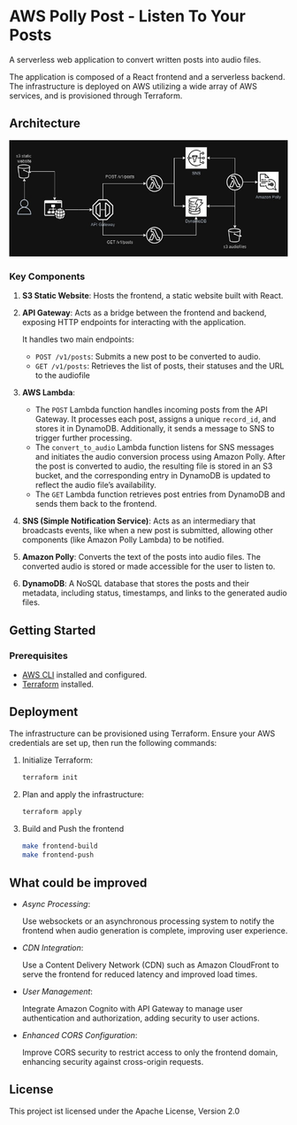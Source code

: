 # AWS Polly Post - Listen To Your Posts

A serverless web application to convert written posts into audio files.

The application is composed of a React frontend and a serverless backend. The infrastructure is deployed on AWS utilizing a wide array of AWS services, and is provisioned through Terraform.

## Architecture

![Architecture Diagram](assets/images/aws-polly-post.jpg)

### Key Components

1. **S3 Static Website**: Hosts the frontend, a static website built with React.

2. **API Gateway**: Acts as a bridge between the frontend and backend, exposing HTTP endpoints for interacting with the application.

   It handles two main endpoints:

   - `POST /v1/posts`: Submits a new post to be converted to audio.
   - `GET /v1/posts`: Retrieves the list of posts, their statuses and the URL to the audiofile

3. **AWS Lambda**:

   - The `POST` Lambda function handles incoming posts from the API Gateway. It processes each post, assigns a unique `record_id`, and stores it in DynamoDB. Additionally, it sends a message to SNS to trigger further processing.
   - The `convert_to_audio` Lambda function listens for SNS messages and initiates the audio conversion process using Amazon Polly. After the post is converted to audio, the resulting file is stored in an S3 bucket, and the corresponding entry in DynamoDB is updated to reflect the audio file’s availability.
   - The `GET` Lambda function retrieves post entries from DynamoDB and sends them back to the frontend.

4. **SNS (Simple Notification Service)**: Acts as an intermediary that broadcasts events, like when a new post is submitted, allowing other components (like Amazon Polly Lambda) to be notified.

5. **Amazon Polly**: Converts the text of the posts into audio files. The converted audio is stored or made accessible for the user to listen to.

6. **DynamoDB**: A NoSQL database that stores the posts and their metadata, including status, timestamps, and links to the generated audio files.

## Getting Started

### Prerequisites

- [AWS CLI](https://aws.amazon.com/cli/) installed and configured.
- [Terraform](https://www.terraform.io/) installed.

## Deployment

The infrastructure can be provisioned using Terraform. Ensure your AWS credentials are set up, then run the following commands:

1. Initialize Terraform:
   ```bash
   terraform init
   ```
2. Plan and apply the infrastructure:
   ```bash
   terraform apply
   ```
3. Build and Push the frontend
   ```bash
   make frontend-build
   make frontend-push
   ```

## What could be improved

- _Async Processing_:

  Use websockets or an asynchronous processing system to notify the frontend when audio generation is complete, improving user experience.

- _CDN Integration_:

  Use a Content Delivery Network (CDN) such as Amazon CloudFront to serve the frontend for reduced latency and improved load times.

- _User Management_:

  Integrate Amazon Cognito with API Gateway to manage user authentication and authorization, adding security to user actions.

- _Enhanced CORS Configuration_:

  Improve CORS security to restrict access to only the frontend domain, enhancing security against cross-origin requests.

## License

This project ist licensed under the Apache License, Version 2.0
